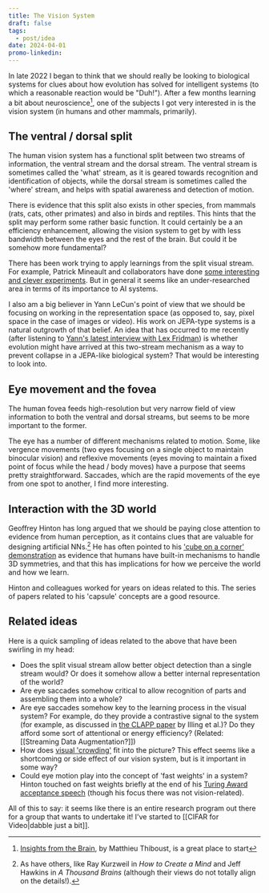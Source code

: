 ```yaml
---
title: The Vision System
draft: false
tags:
  - post/idea
date: 2024-04-01
promo-linkedin:
---
```

In late 2022 I began to think that we should really be looking to biological systems for clues about how evolution has solved for intelligent systems (to which a reasonable reaction would be "Duh!"). After a few months learning a bit about neuroscience[^1], one of the subjects I got very interested in is the vision system (in humans and other mammals, primarily).

## The ventral / dorsal split

The human vision system has a functional split between two streams of information, the ventral stream and the dorsal stream. The ventral stream is sometimes called the 'what' stream, as it is geared towards recognition and identification of objects, while the dorsal stream is sometimes called the 'where' stream, and helps with spatial awareness and detection of motion.

There is evidence that this split also exists in other species, from mammals (rats, cats, other primates) and also in birds and reptiles. This hints that the split may perform some rather basic function. It could certainly be a an efficiency enhancement, allowing the vision system to get by with less bandwidth between the eyes and the rest of the brain. But could it be somehow more fundamental?

There has been work trying to apply learnings from the split visual stream. For example, Patrick Mineault and collaborators have done [some interesting](https://your-head-is-there-to-move-you-around.netlify.app/) [and clever experiments](https://ventral-dorsal-model.netlify.app/). But in general it seems like an under-researched area in terms of its importance to AI systems.

I also am a big believer in Yann LeCun's point of view that we should be focusing on working in the representation space (as opposed to, say, pixel space in the case of images or video). His work on JEPA-type systems is a natural outgrowth of that belief. An idea that has occurred to me recently (after listening to [Yann's latest interview with Lex Fridman](https://www.youtube.com/watch?v=5t1vTLU7s40)) is whether evolution might have arrived at this two-stream mechanism as a way to prevent collapse in a JEPA-like biological system? That would be interesting to look into.

## Eye movement and the fovea

The human fovea feeds high-resolution but very narrow field of view information to both the ventral and dorsal streams, but seems to be more important to the former.

The eye has a number of different mechanisms related to motion. Some, like vergence movements (two eyes focusing on a single object to maintain binocular vision) and reflexive movements (eyes moving to maintain a fixed point of focus while the head / body moves) have a purpose that seems pretty straightforward. Saccades, which are the rapid movements of the eye from one spot to another, I find more interesting.

## Interaction with the 3D world

Geoffrey Hinton has long argued that we should be paying close attention to evidence from human perception, as it contains clues that are valuable for designing artificial NNs.[^2] He has often pointed to his ['cube on a corner' demonstration](https://www.cs.toronto.edu/~hinton/absps/cube.pdf) as evidence that humans have built-in mechanisms to handle 3D symmetries, and that this has implications for how we perceive the world and how we learn.

Hinton and colleagues worked for years on ideas related to this. The series of papers related to his 'capsule' concepts are a good resource.

## Related ideas

Here is a quick sampling of ideas related to the above that have been swirling in my head:
- Does the split visual stream allow better object detection than a single stream would? Or does it somehow allow a better internal representation of the world?
- Are eye saccades somehow critical to allow recognition of parts and assembling them into a whole?
- Are eye saccades somehow key to the learning process in the visual system? For example, do they provide a contrastive signal to the system (for example, as discussed in [the CLAPP paper](https://arxiv.org/abs/2010.08262) by Illing et al.)? Do they afford some sort of attentional or energy efficiency? (Related: [[Streaming Data Augmentation?]])
- How does [visual 'crowding'](https://www.ncbi.nlm.nih.gov/pmc/articles/PMC2772078/) fit into the picture? This effect seems like a shortcoming or side effect of our vision system, but is it important in some way?
- Could eye motion play into the concept of 'fast weights' in a system? Hinton touched on fast weights briefly at the end of his [Turing Award acceptance speech](https://www.youtube.com/live/VsnQf7exv5I?si=qziCSCKyerZ3JNNW&t=2375) (though his focus there was not vision-related).

All of this to say: it seems like there is an entire research program out there for a group that wants to undertake it! I've started to [[CIFAR for Video|dabble just a bit]].


[^1]: [Insights from the Brain](https://www.insightsfromthebrain.com/), by Matthieu Thiboust, is a great place to start
[^2]: As have others, like Ray Kurzweil in *How to Create a Mind* and Jeff Hawkins in *A Thousand Brains* (although their views do not totally align on the details!).